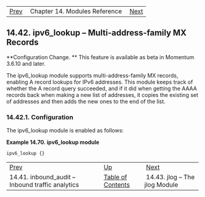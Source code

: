 |     |     |     |
| --- | --- | --- |
| [Prev](modules.inbound_audit)  | Chapter 14. Modules Reference |  [Next](modules.jlog.php) |

## 14.42. ipv6_lookup – Multi-address-family MX Records

<a class="indexterm" name="idp20256496"></a>

**Configuration Change. ** This feature is available as beta in Momentum 3.6.10 and later.

The ipv6_lookup module supports multi-address-family MX records, enabling A record lookups for IPv6 addresses. This module keeps track of whether the A record query succeeded, and if it did when getting the AAAA records back when making a new list of addresses, it copies the existing set of addresses and then adds the new ones to the end of the list.

### 14.42.1. Configuration

The ipv6_lookup module is enabled as follows:

<a name="modules.ipv6_lookup.example"></a>

**Example 14.70. ipv6_lookup module**

`ipv6_lookup {}`

|     |     |     |
| --- | --- | --- |
| [Prev](modules.inbound_audit)  | [Up](modules.php) |  [Next](modules.jlog.php) |
| 14.41. inbound_audit – Inbound traffic analytics  | [Table of Contents](index) |  14.43. jlog – The jlog Module |
